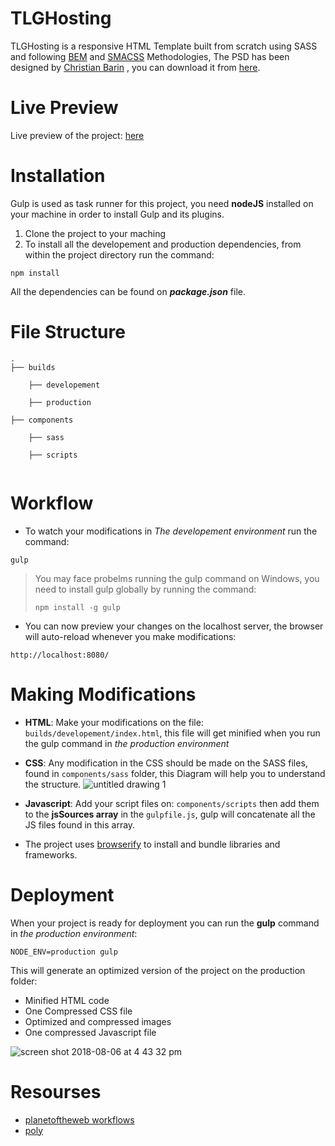 # TLGHosting

TLGHosting is a responsive HTML Template built from scratch using SASS and following [BEM](http://getbem.com/) and [SMACSS](https://smacss.com/) Methodologies, 
The PSD has been designed by [Christian Barin](https://thislooksgreat.net/about-thislooksgreat-barin-cristian-doru/) 
, you can download it from [here](https://thislooksgreat.net/web-hosting-website/).

# Live Preview 
Live preview of the project: [here](http://douara.me/portfolio/tlghosting)

# Installation

Gulp is used as task runner for this project, you need **nodeJS** installed on your machine in order to install Gulp and its plugins.
1. Clone the project to your maching
2. To install all the developement and production dependencies, from within the project directory run the command: 
```
npm install  
```
All the dependencies can be found on ***package.json*** file.

# File Structure
```
.
├── builds

    ├── developement
    
    ├── production
    
├── components

    ├── sass
    
    ├── scripts
      
```

# Workflow
- To watch your modifications in *The developement environment* run the command: 
```
gulp
```

> You may face probelms running the gulp command on Windows, you need to install gulp globally by running the command:
> ``` 
> npm install -g gulp
> ```

- You can now preview your changes on the localhost server, the browser will auto-reload whenever you make modifications:
```
http://localhost:8080/
```

# Making Modifications 

- **HTML**: Make your modifications on the file: `builds/developement/index.html`, this file will get minified when you run the gulp command in *the production environment*
- **CSS**: Any modification in the CSS should be made on the SASS files, found in `components/sass` folder, this Diagram will help you to understand the structure. 
![untitled drawing 1](https://user-images.githubusercontent.com/39377174/43728714-dad9723a-999d-11e8-8376-fc09773e01df.jpg)

- **Javascript**: Add your script files on: `components/scripts` then add them to the **jsSources array** in the `gulpfile.js`, gulp will concatenate all the JS files found in this array. 

- The project uses [browserify](http://browserify.org/) to install and bundle libraries and frameworks.

# Deployment

When your project is ready for deployment you can run the **gulp** command in *the production environment*: 
```
NODE_ENV=production gulp
```
This will generate an optimized version of the project on the production folder:
- Minified HTML code
- One Compressed CSS file
- Optimized and compressed images 
- One compressed Javascript file


![screen shot 2018-08-06 at 4 43 32 pm](https://user-images.githubusercontent.com/39377174/43726838-271b106e-9998-11e8-9b3e-e2963c1af16c.png)

# Resourses 
- [planetoftheweb workflows](https://github.com/planetoftheweb/workflows) 
- [poly](https://github.com/Guilh/poly) 



